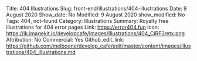 Title: 404 Illustrations
Slug: front-end/illustrations/404-illustrations
Date: 9 August 2020
Show_date: No
Modified: 9 August 2020
show_modified: No
Tags: 404, not-found
Category: Illustrations
Summary:  Royalty free illustrations for 404 error pages
Link: https://error404.fun
Icon: https://ik.imagekit.io/developcafe/Images/Illustrations/404_CiRF3retx.png
Attribution: No
Commercial: Yes
Github_edit_link: https://github.com/melboone/develop_cafe/edit/master/content/images/illustrations/404_illustrations.md
